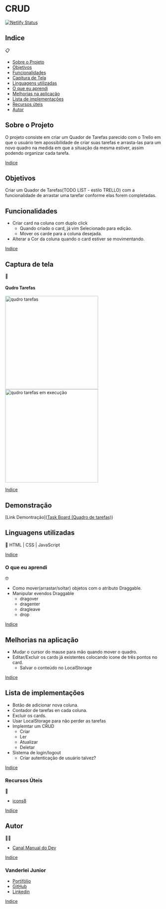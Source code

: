# CRUD

[![Netlify Status](https://api.netlify.com/api/v1/badges/92c1beac-8934-4095-82f0-af67343ea67c/deploy-status)](https://app.netlify.com/sites/transcendent-yeot-2e0134/deploys)

##   Indice
📋


- <a href="#sobre-o-projeto">Sobre o Projeto</a>
- <a href="#objetivos">Objetivos</a>
- <a href="#funcionalidades">Funcionalidades</a>
- <a href="#captura-de-tela">Capitura de Tela</a>
- <a href="#linguagens-utilizadas">Linguagens utilizadas</a>
- <a href="#o-que-eu-aprendi">O que eu aprendi</a>
- <a href="#melhorias-na-aplicação">Melhorias na aplicação</a>
- <a href="#lista-de-implementações">Lista de implementações</a>
- <a href="#recursos-úteis">Recursos úteis</a>
- <a href="#autor">Autor</a>

##  Sobre o Projeto

 O projeto consiste em criar um Quador de Tarefas parecido com o Trello em que o usuário tem apossibilidade de criar suas tarefas e arrasta-las para um novo quadro na medida em que a situação da mesma estiver, assim podendo organizar cada tarefa.


 <a href="#indice">Indice</a>

##  Objetivos
Criar um Quador de Tarefas(TODO LIST - estilo TRELLO) com a funcionalidade de arrastar uma tarefar conforme elas forem completadas.


## Funcionalidades
- Criar card na coluna com duplo click
    - Quando criado o card, já vim Selecionado para edição.
    - Mover os carde para a coluna desejada.
- Alterar a Cor da coluna quando o card estiver se movimentando.

 <a href="#indice">Indice</a>

## Captura de tela 
📸

#### Qudro Tarefas
<img style="width:300px" src="./img/qudro-tarefas.png" alt="qudro tarefas">

<img style="width:300px" src="./img/qt-em-execucao.png" alt="qudro tarefas em execução">



 <a href="#indice">Indice</a>

## Demonstração

[Link Demontração](<a href="https://quadro-de-tarefas0.netlify.app/">Task Board (Quadro de tarefas)</a>)


## Linguagens utilizadas
📝
HTML | CSS | JavaScript

 <a href="#indice">Indice</a>

###  O que eu aprendi
🤓

- Como mover(arrastar/soltar) objetos com o atributo Draggable.
- Manipular evendos Draggable
    - dragover
    - dragenter
    - dragleave
    - drop

 <a href="#indice">Indice</a>

## Melhorias na aplicação

- Mudar o cursor do mause para mão quando mover o quadro.
- Editar/Excluir os cards já existentes colocando icone de três pontos no card.
    - Salvar o conteúdo no LocalStorage

 <a href="#indice">Indice</a>

## Lista de implementações

- Botão de adicionar nova coluna.
- Contador de tarefas en cada coluna.
- Excluir os cards.
- Usar LocalStorage para não perder as tarefas
- Implemtar um CRUD
    - Criar
    - Ler
    - Atualizar
    - Deletar
- Sistema de login/logout
    - Criar autenticação de usuário talvez?

 <a href="#indice">Indice</a>

###   Recursos Úteis
🔧
- <a href="https://icons8.com/" target="_blank">icons8</a>

 <a href="#indice">Indice</a>

##   Autor
🧑‍💻
- <a href="https://www.youtube.com/watch?v=Bc09sITr6FE" target="_blank" rel="noopener noreferrer">Canal Manual do Dev</a>

 <a href="#indice">Indice</a>

### Vanderlei Junior
- <a href="https://vanderleijunior.netlify.app/" target="_blank">Portifólio</a>
- <a href="https://github.com/VanderleiGeronimoJunior" target="_blank">GitHub</a>
- <a href="https://www.linkedin.com/in/vanderlei-junior-b9956686/" target="_blank">Linkedin</a>

 <a href="#indice">Indice</a>


